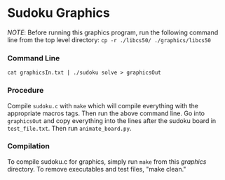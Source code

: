 # Sudoku Graphics

*NOTE*: Before running this graphics program, run the following command line from the top level directory:
`cp -r ./libcs50/ ./graphics/libcs50`

### Command Line
`cat graphicsIn.txt | ./sudoku solve > graphicsOut`

### Procedure
Compile `sudoku.c` with `make` which will compile everything with the appropriate macros tags.  Then run the above command line.  Go into `graphicsOut` and copy everything into the lines after the sudoku board in `test_file.txt`.  Then run `animate_board.py`.  

### Compilation
To compile sudoku.c for graphics, simply run `make` from this *graphics* directory. To remove executables and test files, "make clean."
